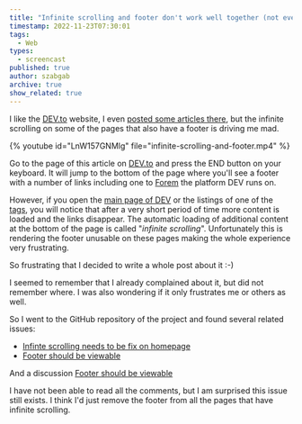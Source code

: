 ```yaml
---
title: "Infinite scrolling and footer don't work well together (not even on DEV.to)"
timestamp: 2022-11-23T07:30:01
tags:
  - Web
types:
  - screencast
published: true
author: szabgab
archive: true
show_related: true
---
```



I like the [DEV.to](https://dev.to/) website, I even [posted some articles there](https://dev.to/szabgab/), but the infinite scrolling on some of the
pages that also have a footer is driving me mad.


{% youtube id="LnW157GNMlg" file="infinite-scrolling-and-footer.mp4" %}

Go to the page of this article on  [DEV.to](https://dev.to/szabgab/infinite-scrolling-and-footer-dont-work-well-together-not-even-on-devto-3619) and press the END button on your keyboard.
It will jump to the bottom of the page where you'll see a footer with a number of links including one to [Forem](https://www.forem.com/) the platform DEV runs on.

However, if you open the [main page of DEV](https://dev.to/) or the listings of one of the [tags](https://dev.to/tags),
you will notice that after a very short period of time more content is loaded and the links disappear.
The automatic loading of additional content at the bottom of the page is called "*infinite scrolling*".
Unfortunately this is rendering the footer unusable on these pages making the whole experience very frustrating.

So frustrating that I decided to write a whole post about it :-)

I seemed to remember that I already complained about it, but did not remember where. I was also wondering if it only frustrates me or others as well.

So I went to the GitHub repository of the project and found several related issues:

* [Infinte scrolling needs to be fix on homepage](https://github.com/forem/forem/issues/11576)
* [Footer should be viewable](https://github.com/forem/forem/issues/9034)

And a discussion [Footer should be viewable](https://github.com/forem/forem/discussions/15322)

I have not been able to read all the comments, but I am surprised this issue still exists. I think I'd just remove the footer from all the pages that have infinite scrolling.


